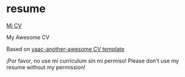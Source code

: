 # resume

[Mi CV](https://github.com/darwiin/yaac-another-awesome-cv) 

My Awesome CV

Based on [yaac-another-awesome CV template](https://github.com/darwiin/yaac-another-awesome-cv) 

 ¡Por favor, no use mi currículum sin mi permiso!
Please don't use my resume without my permission! 
